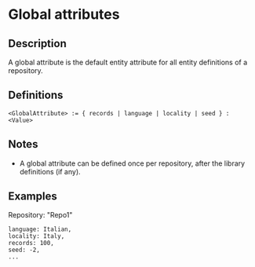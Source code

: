 # Global attributes

## Description

A global attribute is the default entity attribute for all entity definitions of a repository.

## Definitions
~~~
<GlobalAttribute> := { records | language | locality | seed } : <Value>
~~~

## Notes

* A global attribute can be defined once per repository, after the library definitions (if any).

## Examples

Repository: "Repo1"
~~~
language: Italian,
locality: Italy,
records: 100,
seed: -2,
...
~~~